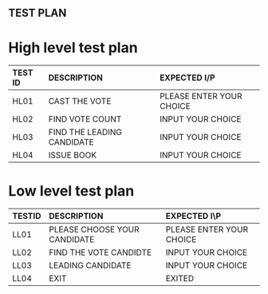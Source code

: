 ## **TEST PLAN**

# High level test plan

|TEST ID| DESCRIPTION| EXPECTED I/P|
| :-----|:-----------|:------------|
|HL01|CAST THE VOTE|PLEASE ENTER YOUR CHOICE|
|HL02|FIND VOTE COUNT|INPUT YOUR CHOICE|
|HL03|FIND THE LEADING CANDIDATE|INPUT YOUR CHOICE|
|HL04|ISSUE BOOK|INPUT YOUR CHOICE|


# Low level test plan

|TESTID| DESCRIPTION| EXPECTED I\P|
|:-----|:-----------|:------------|
|LL01|PLEASE CHOOSE YOUR CANDIDATE|PLEASE ENTER YOUR CHOICE|
|LL02|FIND THE VOTE CANDIDTE|INPUT YOUR CHOICE|
|LL03|LEADING CANDIDATE|INPUT YOUR CHOICE|
|LL04|EXIT|EXITED|
